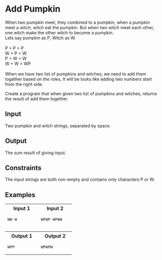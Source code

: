 # Add Pumpkin

When two pumpkin meet, they combined to a pumpkin, when a pumpkin meet a witch, witch eat the pumpkin. But when two witch meet each other, one witch make the other witch to become a pumpkin.\
Lets say pumpkin as P, Witch as W.\
\
P + P = P\
W + P = W\
P + W = W\
W + W = WP\
\
When we have two list of pumpkins and witches, we need to add them together based on the roles, It will be looks like adding two numbers start from the right side.

Create a program that when given two list of pumpkins and witches, returns the result of add them together.

## Input

Two pumpkin and witch strings, separated by space.

## Output

The sum result of giving input.

## Constraints

The input strings are both non-empty and contains only characters P or W.

## Examples

<table>
    <tr>
        <th width="50%">Input 1</th>
        <th>Input 2</th>
    </tr>
    <tr>
        <td>
            <pre>
WW W
            </pre>
        </td>
        <td>
            <pre>
WPWP WPWW
            </pre>
        </td>
    </tr>
    <tr>
        <th>Output 1</th>
        <th>Output 2</th>
    </tr>
    <tr>
        <td>
            <pre>WPP</pre>
        </td>
        <td>
            <pre>WPWPW</pre>
        </td>
    </tr>
</table>
